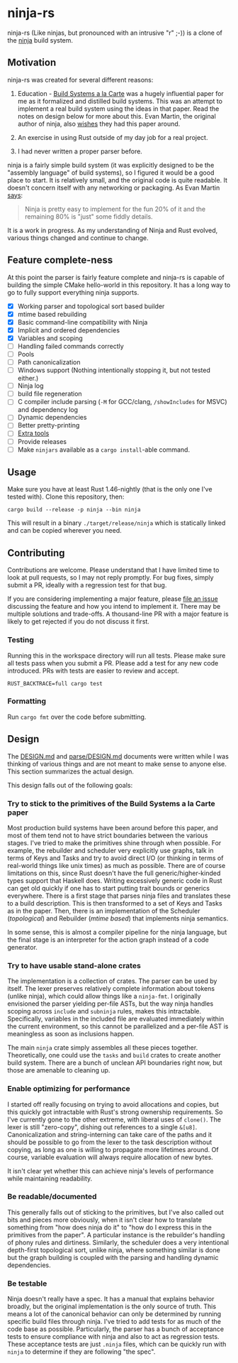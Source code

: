 # ninja-rs

ninja-rs (Like ninjas, but pronounced with an intrusive "r" ;-)) is a clone of
the [ninja](https://ninja-build.org) build system.

## Motivation

ninja-rs was created for several different reasons:

1. Education - [Build Systems a la Carte][bsp] was a hugely influential paper
   for me as it formalized and distilled build systems. This was an attempt to
   implement a real build system using the ideas in that paper. Read the notes
   on design below for more about this. Evan Martin, the original author of
   ninja, also [wishes][reflection] they had this paper around.

2. An exercise in using Rust outside of my day job for a real project.

3. I had never written a proper parser before.

ninja is a fairly simple build system (it was explicitly designed to be the
"assembly language" of build systems), so I figured it would be a
good place to start. It is relatively small, and the original code is quite
readable. It doesn't concern itself with any networking or packaging. As Evan
Martin [says][reflection]:

> Ninja is pretty easy to implement for the fun 20% of it and the remaining 80%
> is "just" some fiddly details.

It is a work in progress. As my understanding of Ninja and Rust evolved,
various things changed and continue to change.

[bsp]: https://www.microsoft.com/en-us/research/publication/build-systems-a-la-carte/

## Feature complete-ness

At this point the parser is fairly feature complete and ninja-rs is capable of
building the simple CMake hello-world in this repository. It has a long way to
go to fully support everything ninja supports.

- [X] Working parser and topological sort based builder
- [X] mtime based rebuilding
- [X] Basic command-line compatibility with Ninja
- [X] Implicit and ordered dependencies
- [X] Variables and scoping
- [ ] Handling failed commands correctly
- [ ] Pools
- [ ] Path canonicalization
- [ ] Windows support (Nothing intentionally stopping it, but not tested either.)
- [ ] Ninja log
- [ ] build file regeneration
- [ ] C compiler include parsing (`-M` for GCC/clang, `/showIncludes` for MSVC) and dependency log
- [ ] Dynamic dependencies
- [ ] Better pretty-printing
- [ ] [Extra tools](https://ninja-build.org/manual.html#_extra_tools)
- [ ] Provide releases
- [ ] Make `ninjars` available as a `cargo install`-able command.

## Usage

Make sure you have at least Rust 1.46-nightly (that is the only one I've tested with). Clone this repository, then:

```
cargo build --release -p ninja --bin ninja
```

This will result in a binary `./target/release/ninja` which is statically linked and can be copied wherever you need.

## Contributing

Contributions are welcome. Please understand that I have limited time to look
at pull requests, so I may not reply promptly.  For bug fixes, simply submit a
PR, ideally with a regression test for that bug.

If you are considering implementing a major feature, please [file an issue](https://github.com/nikhilm/ninja-rs/issues)
discussing the feature and how you intend to implement it. There may be
multiple solutions and trade-offs. A thousand-line PR with a major feature is
likely to get rejected if you do not discuss it first.

### Testing

Running this in the workspace directory will run all tests. Please make sure
all tests pass when you submit a PR. Please add a test for any new code
introduced. PRs with tests are easier to review and accept.

```
RUST_BACKTRACE=full cargo test
```

### Formatting

Run `cargo fmt` over the code before submitting.

## Design

The [DESIGN.md](DESIGN.md) and [parse/DESIGN.md](parse/DESIGN.md) documents
were written while I was thinking of various things and are not meant to make
sense to anyone else. This section summarizes the actual design.

This design falls out of the following goals:

### Try to stick to the primitives of the Build Systems a la Carte paper

Most production build systems have been around before this paper, and most of
them tend not to have strict boundaries between the various stages. I've tried
to make the primitives shine through when possible. For example, the rebuilder
and scheduler very explicitly use graphs, talk in terms of Keys and Tasks and
try to avoid direct I/O (or thinking in terms of real-world things like unix
times) as much as possible. There are of course limitations on this, since Rust
doesn't have the full generic/higher-kinded types support that Haskell does.
Writing excessively generic code in Rust can get old quickly if one has to
start putting trait bounds or generics everywhere. There is a first stage that
parses ninja files and translates these to a build description. This is then
transformed to a set of Keys and Tasks as in the paper. Then, there is an
implementation of the Scheduler (_topological_) and Rebuilder (_mtime based_)
that implements ninja semantics.

In some sense, this is almost a compiler pipeline for the ninja language, but
the final stage is an interpreter for the action graph instead of a code
generator.

### Try to have usable stand-alone crates

The implementation is a collection of crates. The parser can be used by itself.
The lexer preserves relatively complete information about tokens (unlike
ninja), which could allow things like a `ninja-fmt`. I originally envisioned
the parser yielding per-file ASTs, but the way ninja handles scoping across
`include` and `subninja` rules, makes this intractable. Specifically,
variables in the included file are evaluated immediately within the current
environment, so this cannot be parallelized and a per-file AST is meaningless
as soon as inclusions happen.

The main `ninja` crate simply assembles all these pieces together.
Theoretically, one could use the `tasks` and `build` crates to create another
build system. There are a bunch of unclean API boundaries right now, but those
are amenable to cleaning up.

### Enable optimizing for performance

I started off really focusing on trying to avoid allocations and copies, but
this quickly got intractable with Rust's strong ownership requirements. So I've
currently gone to the other extreme, with liberal uses of `clone()`. The lexer
is still "zero-copy", dishing out references to a single `&[u8]`.
Canonicalization and string-interning can take care of the paths and it should
be possible to go from the lexer to the task description without copying, as
long as one is willing to propagate more lifetimes around. Of course, variable
evaluation will always require allocation of new bytes.

It isn't clear yet whether this can achieve ninja's levels of performance while
maintaining readability.

### Be readable/documented

This generally falls out of sticking to the primitives, but I've also called
out bits and pieces more obviously, when it isn't clear how to translate
something from "how does ninja do it" to "how do I express this in the
primitives from the paper". A particular instance is the rebuilder's handling
of phony rules and dirtiness. Similarly, the scheduler does a very intentional
depth-first topological sort, unlike ninja, where something similar is done but
the graph building is coupled with the parsing and handling dynamic
dependencies.

### Be testable

Ninja doesn't really have a spec. It has a manual that explains behavior
broadly, but the original implementation is the only source of truth. This
means a lot of the canonical behavior can only be determined by running
specific build files through ninja. I've tried to add tests for as much of the
code base as possible. Particularly, the parser has a bunch of acceptance tests
to ensure compliance with ninja and also to act as regression tests. These
acceptance tests are just `.ninja` files, which can be quickly run with `ninja`
to determine if they are following "the spec".

[reflection]: http://neugierig.org/software/blog/2020/05/ninja.html
